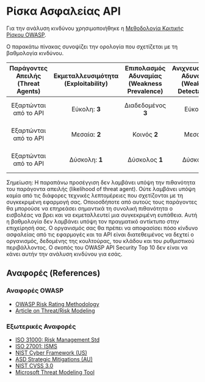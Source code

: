 Ρίσκα Ασφαλείας API
==================

Για την ανάλυση κινδύνου χρησιμοποιήθηκε η [Μεθοδολογία Κριτικής Ρίσκου OWASP][1].

Ο παρακάτω πίνακας συνοψίζει την ορολογία που σχετίζεται με τη βαθμολογία κινδύνου.

| Παράγοντες Απειλής (Threat Agents) | Εκμεταλλευσιμότητα (Exploitability) | Επιπολασμός Αδυναμίας (Weakness Prevalence) | Ανιχνευσιμότητα Αδυναμίας (Weakness Detectability) | Τεχνικός Αντίκτυπος (Technical Impact) | Επιχειρησιακές Επιπτώσεις (Business Impacts) |
| :-: | :-: | :-: | :-: | :-: | :-: |
| Εξαρτώνται από το API | Εύκολη: **3** | Διαδεδομένος **3** | Εύκολη **3** | Σοβαρός **3** | Εξαρτώνται από την Επιχείρηση |
| Εξαρτώνται από το API | Μεσαία: **2** | Κοινός **2** | Μεσαία **2** | Μεσαίος **2** | Εξαρτώνται από την Επιχείρηση |
| Εξαρτώνται από το API | Δύσκολη: **1** | Δύσκολος **1** | Δύσκολη **1** | Μικρός **1** | Εξαρτώνται από την Επιχείρηση |

Σημείωση: Η παραπάνω προσέγγιση δεν λαμβάνει υπόψη την πιθανότητα του παράγοντα απειλής (likelihood of threat agent). Ούτε λαμβάνει υπόψη καμία από τις διάφορες τεχνικές λεπτομέρειες που σχετίζονται με τη συγκεκριμένη εφαρμογή σας. Οποιοσδήποτε από αυτούς τους παράγοντες θα μπορούσε να επηρεάσει σημαντικά τη συνολική πιθανότητα ο εισβολέας να βρει και να εκμεταλλευτεί μια συγκεκριμένη ευπάθεια. Αυτή η βαθμολογία δεν λαμβάνει υπόψη τον πραγματικό αντίκτυπο στην επιχείρησή σας. Ο οργανισμός σας θα πρέπει να αποφασίσει πόσο κίνδυνο ασφαλείας από τις εφαρμογές και τα API είναι διατεθειμένος να δεχτεί ο οργανισμός, δεδομένης της κουλτούρας, του κλάδου και του ρυθμιστικού περιβάλλοντος. Ο σκοπός του OWASP API Security Top 10 δεν είναι να κάνει αυτήν την ανάλυση κινδύνου για εσάς.

## Αναφορές (References)

### Αναφορές OWASP

* [OWASP Risk Rating Methodology][1]
* [Article on Threat/Risk Modeling][2]

### Εξωτερικές Αναφορές

* [ISO 31000: Risk Management Std][3]
* [ISO 27001: ISMS][4]
* [NIST Cyber Framework (US)][5]
* [ASD Strategic Mitigations (AU)][6]
* [NIST CVSS 3.0][7]
* [Microsoft Threat Modeling Tool][8]

[1]: https://www.owasp.org/index.php/OWASP_Risk_Rating_Methodology
[2]: https://www.owasp.org/index.php/Threat_Risk_Modeling
[3]: https://www.iso.org/iso-31000-risk-management.html
[4]: https://www.iso.org/isoiec-27001-information-security.html
[5]: https://www.nist.gov/cyberframework
[6]: https://www.asd.gov.au/infosec/mitigationstrategies.htm
[7]: https://nvd.nist.gov/vuln-metrics/cvss/v3-calculator
[8]: https://www.microsoft.com/en-us/download/details.aspx?id=49168

